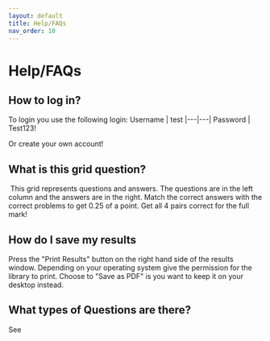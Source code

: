 ```yaml
---
layout: default
title: Help/FAQs
nav_order: 10
---
```


# Help/FAQs

## How to log in?
To login you use the following login:
Username | test
|---|---|
Password | Test123!

Or create your own account!

## What is this grid question?
![]()
This grid represents questions and answers. The questions are in the left column and the answers are in the right. Match the correct answers with the correct problems to get 0.25 of a point. Get all 4 pairs correct for the full mark!

## How do I save my results
Press the "Print Results" button on the right hand side of the results window. Depending on your operating system give the permission for the library to print. Choose to "Save as PDF" is you want to keep it on your desktop instead.
![]()

## What types of Questions are there?
See []()
